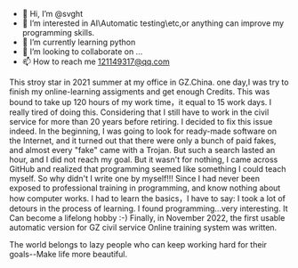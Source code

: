 - 👋 Hi, I’m @svght
- 👀 I’m interested in AI\Automatic testing\etc,or anything can improve my programming skills.
- 🌱 I’m currently learning python
- 💞️ I’m looking to collaborate on ...
- 📫 How to reach me 121149317@qq.com

This stroy star in 2021 summer at my office in GZ.China.
one day,I was try to finish my online-learning assigments and get enough Credits.
This was bound to take up 120 hours of my work time，it equal to 15 work days. I really tired of doing this.
Considering that I still have to work in the civil service for more than 20 years before retiring.
I decided to fix this issue indeed.
In the beginning, I was going to look for ready-made software on the Internet, 
and it turned out that there were only a bunch of paid fakes, and almost every "fake" came with a Trojan.
But such a search lasted an hour, and I did not reach my goal. But it wasn't for nothing, 
I came across GitHub and realized that programming seemed like something I could teach myself.
So why didn't I write one by myself!!!
Since I had never been exposed to professional training in programming, and know nothing about how computer works.
I had to learn the basics，I have to say: I took a lot of detours in the process of learning.
I found programming...very interesting.
It Can become a lifelong hobby :-)
Finally, in November 2022, the first usable automatic version for GZ civil service Online training system  was written.


The world belongs to lazy people who can keep working hard for their goals--Make life more beautiful.

<!---
svght/svght is a ✨ special ✨ repository because its `README.md` (this file) appears on your GitHub profile.
You can click the Preview link to take a look at your changes.
--->
